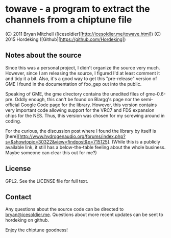 towave - a program to extract the channels from a chiptune file
===============================================================
(C) 2011 Bryan Mitchell ([icesoldier][http://icesoldier.me/towave.html])
(C) 2015 Hordeking ([Github][https://github.com/Hordeking])

Notes about the source
----------------------

Since this was a personal project, I didn't organize the source very much. However, since I am releasing the source, I figured I'd at least comment it and tidy it a bit. Also, it's a good way to get this "pre-release" version of GME I found in the documentation of foo_gep out into the public.

Speaking of GME, the gme directory contains the unedited files of gme-0.6-pre. Oddly enough, this can't be found on Blargg's page nor the semi-official Google Code page for the library. However, this version contains very important code allowing support for the VRC7 and FDS expansion chips for the NES. Thus, this version was chosen for my screwing around in coding.

For the curious, the discussion post where I found the library by itself is [here][http://www.hydrogenaudio.org/forums/index.php?s=&showtopic=30322&view=findpost&p=715125]. (While this is a publicly available link, it still has a below-the-table feeling about the whole business. Maybe someone can clear this out for me?)

License
-------
GPL2. See the LICENSE file for full text.

Contact
----------------
Any questions about the source code can be directed to bryan@icesoldier.me. Questions about more recent updates can be sent to hordeking on github.

Enjoy the chiptune goodness!
